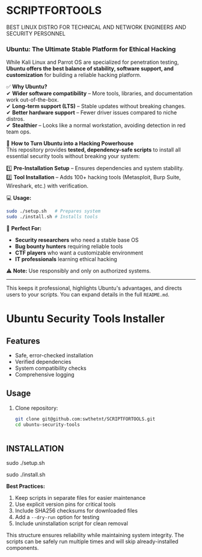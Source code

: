 # SCRIPTFORTOOLS
BEST LINUX DISTRO FOR TECHNICAL AND NETWORK ENGINEERS AND SECURITY PERSONNEL


### **Ubuntu: The Ultimate Stable Platform for Ethical Hacking**  

While Kali Linux and Parrot OS are specialized for penetration testing, **Ubuntu offers the best balance of stability, software support, and customization** for building a reliable hacking platform.  

✅ **Why Ubuntu?**  
✔ **Wider software compatibility** – More tools, libraries, and documentation work out-of-the-box.  
✔ **Long-term support (LTS)** – Stable updates without breaking changes.  
✔ **Better hardware support** – Fewer driver issues compared to niche distros.  
✔ **Stealthier** – Looks like a normal workstation, avoiding detection in red team ops.  

🔧 **How to Turn Ubuntu into a Hacking Powerhouse**  
This repository provides **tested, dependency-safe scripts** to install all essential security tools without breaking your system:  

1️⃣ **Pre-Installation Setup** – Ensures dependencies and system stability.  
2️⃣ **Tool Installation** – Adds 100+ hacking tools (Metasploit, Burp Suite, Wireshark, etc.) with verification.  

💻 **Usage:**  
```bash
sudo ./setup.sh   # Prepares system  
sudo ./install.sh # Installs tools  
```  

📌 **Perfect For:**  
- **Security researchers** who need a stable base OS  
- **Bug bounty hunters** requiring reliable tools  
- **CTF players** who want a customizable environment  
- **IT professionals** learning ethical hacking  

⚠ **Note:** Use responsibly and only on authorized systems.  

---

This keeps it professional, highlights Ubuntu's advantages, and directs users to your scripts. You can expand details in the full `README.md`.  



# Ubuntu Security Tools Installer

## Features
- Safe, error-checked installation
- Verified dependencies
- System compatibility checks
- Comprehensive logging



## Usage
1. Clone repository:
   ```bash
   git clone git@github.com:swthetnt/SCRIPTFORTOOLS.git
   cd ubuntu-security-tools



  ## INSTALLATION
sudo ./setup.sh

sudo ./install.sh


**Best Practices:**
1. Keep scripts in separate files for easier maintenance
2. Use explicit version pins for critical tools
3. Include SHA256 checksums for downloaded files
4. Add a `--dry-run` option for testing
5. Include uninstallation script for clean removal

This structure ensures reliability while maintaining system integrity. The scripts can be safely run multiple times and will skip already-installed components.
